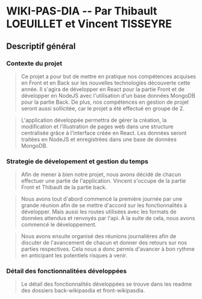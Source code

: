 # WIKI-PAS-DIA -- Par Thibault LOEUILLET et Vincent TISSEYRE
## Descriptif général
### Contexte du projet

>   Ce projet a pour but de mettre en pratique nos compétences acquises en Front et en Back 
>   sur les nouvelles technologies découverte cette année. Il s'agira de développer en React
>   pour la partie Front et de développer en NodeJS avec l'utilisation d'un base données MongoDB
>   pour la partie Back. De plus, nos compétences en gestion de projet seront aussi sollicitée, 
>   car le projet a été effectué en groupe de 2.
    
>   L'application développée permettra de gérer la création, la modification et l’illustration 
>    de pages web dans une structure centralisée grâce à l'interface créée en React. Les données
>   seront traitées en NodeJS et enregistrées dans une base de données MongoDB.

### Strategie de dévelopement et gestion du temps

>   Afin de mener à bien notre projet, nous avons décidé de chacun effectuer une partie de 
>   l'application. Vincent s'occupe de la partie Front et Thibault de la partie back. 

>   Nous avons tout d'abord commencé la première journée par une grande réunion afin de se 
>   mettre d'accord sur les fonctionnalités à développer. Mais aussi les routes utilisées avec
>   les formats de données attendus et renvoyés par l'api. À la suite de cela, nous avons commencé
>   le développement.

>   Nous avons ensuite organisé des réunions journalières afin de discuter de l'avancement de chacun 
>   et donner des retours sur nos parties respectives. Cela nous a donc permis d'avancer à bon rythme
>   en anticipant les potentiels risques à venir.

### Détail des fonctionnalitées développées

>   Le détail des fonctionnalités développées se trouve dans les readme des dossiers 
>   back-wikipasdia et front-wikipasdia.
